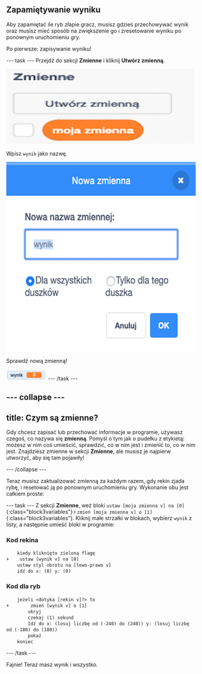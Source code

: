 ## Zapamiętywanie wyniku

Aby zapamiętać ile ryb złapie gracz, musisz gdzieś przechowywać wynik oraz musisz mieć sposób na zwiększenie go i zresetowanie wyniku po ponownym uruchomieniu gry.

Po pierwsze: zapisywanie wyniku!

\--- task \--- Przejdź do sekcji **Zmienne** i kliknij **Utwórz zmienną**.

![](images/catch5.png)

Wpisz `wynik` jako nazwę.

![](images/catch6.png)

Sprawdź nową zmienną!

![Zmienna wynik jest wyświetlana na scenie](images/scoreVariableStage.png) \--- /task \---

## \--- collapse \---

## title: Czym są zmienne?

Gdy chcesz zapisać lub przechować informacje w programie, używasz czegoś, co nazywa się **zmienną**. Pomyśl o tym jak o pudełku z etykietą: możesz w nim coś umieścić, sprawdzić, co w nim jest i zmienić to, co w nim jest. Znajdziesz zmienne w sekcji **Zmienne**, ale musisz je najpierw utworzyć, aby się tam pojawiły!

\--- /collapse \---

Teraz musisz zaktualizować zmienną za każdym razem, gdy rekin zjada rybę, i resetować ją po ponownym uruchomieniu gry. Wykonanie obu jest całkiem proste:

\--- task \--- Z sekcji **Zmienne**, weź bloki `ustaw [moja zmienna v] na [0]`{:class="block3variables"} i `zmień [moja zmienna v] o [1]`{:class="block3variables”}. Kliknij małe strzałki w blokach, wybierz `wynik` z listy, a następnie umieść bloki w programie:

### Kod rekina

```blocks3
    kiedy kliknięto zieloną flagę
+    ustaw [wynik v] na [0]
    ustaw styl obrotu na [lewo-prawo v]
    idź do x: (0) y: (0)
```

### Kod dla ryb

```blocks3
    jeżeli <dotyka [rekin v]?> to
+        zmień [wynik v] o [1]
        ukryj
        czekaj (1) sekund
        Idź do x: (losuj liczbę od (-240) do (240)) y: (losuj liczbę od (-180) do (180))
        pokaż
    koniec
```

\--- /task \---

Fajnie! Teraz masz wynik i wszystko.